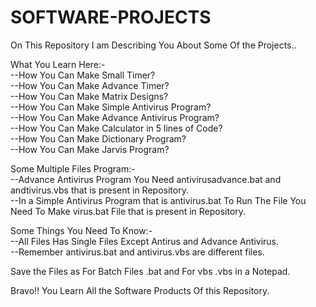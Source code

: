 # SOFTWARE-PROJECTS
On This Repository I am Describing You About Some Of the Projects..<br/>

What You Learn Here:-<br/>
--How You Can Make Small Timer?<br/>
--How You Can Make Advance Timer?<br/>
--How You Can Make Matrix Designs?<br/>
--How You Can Make Simple Antivirus Program?<br/>
--How You Can Make Advance Antivirus Program?<br/>
--How You Can Make Calculator in 5 lines of Code?<br/>
--How You Can Make Dictionary Program?<br/>
--How You Can Make Jarvis Program?<br/>

Some Multiple Files Program:-<br/>
--Advance Antivirus Program You Need antivirusadvance.bat and andtivirus.vbs that is present in Repository.<br/>
--In a Simple Antivirus Program that is antivirus.bat To Run The File You Need To Make virus.bat File that is present in Repository.<br/>

Some Things You Need To Know:-<br/>
--All Files Has Single Files Except Antirus and Advance Antivirus.<br/>
--Remember antivirus.bat and antivirus.vbs are different files.<br/>

Save the Files as For Batch Files .bat and For vbs .vbs in a Notepad.<br/>

Bravo!! You Learn All the Software Products Of this Repository.



